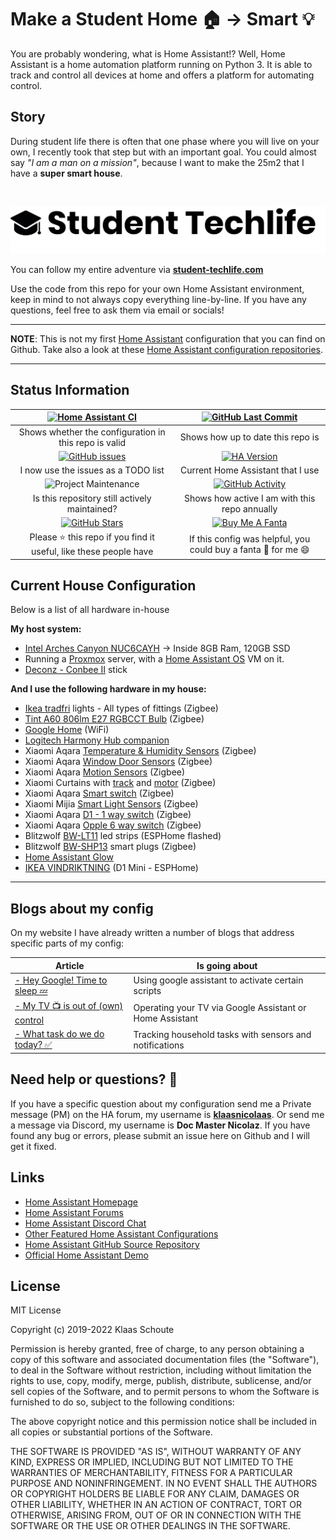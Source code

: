 # Make a Student Home 🏠 -> Smart 💡

You are probably wondering, what is Home Assistant!? Well, Home Assistant is a home automation platform running on Python 3. It is able to track and control all devices at home and offers a platform for automating control.

## Story

During student life there is often that one phase where you will live on your own, I recently took that step but with an important goal. You could almost say *"I am a man on a mission"*, because I want to make the 25m2 that I have a **super smart house**.

&nbsp;

[![header](/extras/img/student-techlife-big.jpg "header")](https://student-techlife.com)

You can follow my entire adventure via **[student-techlife.com][techlife]**

Use the code from this repo for your own Home Assistant environment, keep in mind to not always copy everything line-by-line. If you have any questions, feel free to ask them via email or socials!

---
**NOTE**: This is not my first [Home Assistant][home-assistant] configuration that you can find on Github. Take also a look at these [Home Assistant configuration repositories][smarthomes].

---

## Status Information

| [![Home Assistant CI][homeassistantci-shield]][homeassistantci] | [![GitHub Last Commit][last-commit-shield]][commits]|
|:---:|:---:|
| Shows whether the configuration in this repo is valid | Shows how up to date this repo is |
| [![GitHub issues][issues-shield]][issues] | [![HA Version][ha-version-shield]][home-assistant] |
| I now use the issues as a TODO list | Current Home Assistant that I use |
| ![Project Maintenance][maintenance-shield] | [![GitHub Activity][commits-shield]][commits] |
| Is this repository still actively maintained? | Shows how active I am with this repo annually |
| [![GitHub Stars][stars-shield]][stars] | [![Buy Me A Fanta][paypal-shield]][paypal] |
| Please :star: this repo if you find it useful, like these people have | If this config was helpful, you could buy a fanta :tropical_drink: for me :smile: |

## Current House Configuration

Below is a list of all hardware in-house

**My host system:**

- [Intel Arches Canyon NUC6CAYH][intelnuc] -> Inside 8GB Ram, 120GB SSD
- Running a [Proxmox][proxmox] server, with a [Home Assistant OS][ha-os] VM on it.
- [Deconz - Conbee II][conbee] stick

**And I use the following hardware in my house:**

- [Ikea tradfri][tradfri] lights - All types of fittings (Zigbee)
- [Tint A60 806lm E27 RGBCCT Bulb][tint_E27] (Zigbee)
- [Google Home][google_home] (WiFi)
- [Logitech Harmony Hub companion][harmony]
- Xiaomi Aqara [Temperature & Humidity Sensors][xiaomi_temp-shop] (Zigbee)
- Xiaomi Aqara [Window Door Sensors][xiaomi_door-shop] (Zigbee)
- Xiaomi Aqara [Motion Sensors][xiaomi_motion-shop] (Zigbee)
- Xiaomi Curtains with [track][xiaomi_curtains_track-shop] and [motor][xiaomi_curtains_motor-shop] (Zigbee)
- Xiaomi Aqara [Smart switch][xiaomi_switch-shop] (Zigbee)
- Xiaomi Mijia [Smart Light Sensors][xiaomi_light_sensor-shop] (Zigbee)
- Xiaomi Aqara [D1 - 1 way switch][xiaomi_d1_1way_switch-shop] (Zigbee)
- Xiaomi Aqara [Opple 6 way switch][opple_switch-shop] (Zigbee)
- Blitzwolf [BW-LT11][bw_lt11-shop] led strips (ESPHome flashed)
- Blitzwolf [BW-SHP13][bw_shp13-shop] smart plugs (Zigbee)
- [Home Assistant Glow][glow]
- [IKEA VINDRIKTNING][vindriktning] (D1 Mini - ESPHome)

---

## Blogs about my config

On my website I have already written a number of blogs that address specific parts of my config:

| Article | Is going about |
| -- | -- |
| [- Hey Google! Time to sleep 💤][sleep] | Using google assistant to activate certain scripts |
| [- My TV 📺 is out of (own) control][tv] | Operating your TV via Google Assistant or Home Assistant |
| [- What task do we do today? ✅][household] | Tracking household tasks with sensors and notifications |

## Need help or questions? 🤔

If you have a specific question about my configuration send me a Private message (PM) on the HA forum, my username is **[klaasnicolaas](https://community.home-assistant.io/u/klaasnicolaas)**. Or send me a message via Discord, my username is **Doc Master Nicolaz**. If you have found any bug or errors, please submit an issue here on Github and I will get it fixed.

## Links

- [Home Assistant Homepage](https://home-assistant.io/)
- [Home Assistant Forums](https://community.home-assistant.io/)
- [Home Assistant Discord Chat](https://discord.gg/c5DvZ4e)
- [Other Featured Home Assistant Configurations](https://home-assistant.io/cookbook/)
- [Home Assistant GitHub Source Repository](https://github.com/home-assistant/home-assistant)
- [Official Home Assistant Demo](https://home-assistant.io/demo/)

## License

MIT License

Copyright (c) 2019-2022 Klaas Schoute

Permission is hereby granted, free of charge, to any person obtaining a copy
of this software and associated documentation files (the "Software"), to deal
in the Software without restriction, including without limitation the rights
to use, copy, modify, merge, publish, distribute, sublicense, and/or sell
copies of the Software, and to permit persons to whom the Software is
furnished to do so, subject to the following conditions:

The above copyright notice and this permission notice shall be included in all
copies or substantial portions of the Software.

THE SOFTWARE IS PROVIDED "AS IS", WITHOUT WARRANTY OF ANY KIND, EXPRESS OR
IMPLIED, INCLUDING BUT NOT LIMITED TO THE WARRANTIES OF MERCHANTABILITY,
FITNESS FOR A PARTICULAR PURPOSE AND NONINFRINGEMENT. IN NO EVENT SHALL THE
AUTHORS OR COPYRIGHT HOLDERS BE LIABLE FOR ANY CLAIM, DAMAGES OR OTHER
LIABILITY, WHETHER IN AN ACTION OF CONTRACT, TORT OR OTHERWISE, ARISING FROM,
OUT OF OR IN CONNECTION WITH THE SOFTWARE OR THE USE OR OTHER DEALINGS IN THE
SOFTWARE.

<!-- Shield -->
[commits-shield]: https://img.shields.io/github/commit-activity/y/klaasnicolaas/student-homeassistant-config.svg
[last-commit-shield]: https://img.shields.io/github/last-commit/klaasnicolaas/Student-homeassistant-config.svg?color=blue&style=plasticr
[stars-shield]: https://img.shields.io/github/stars/klaasnicolaas/Student-homeassistant-config.svg
[ha-version-shield]: https://img.shields.io/badge/Home%20Assistant-2022.4-blue.svg
[maintenance-shield]: https://img.shields.io/maintenance/yes/2022.svg
[homeassistantci-shield]: https://github.com/klaasnicolaas/Student-homeassistant-config/actions/workflows/home_assistant.yml/badge.svg
[paypal-shield]: https://img.shields.io/badge/BuyMeAFanta-Paypal-orange.svg
[issues-shield]: https://img.shields.io/github/issues/klaasnicolaas/Student-homeassistant-config.svg

<!-- Repository links -->
[commits]: https://github.com/klaasnicolaas/Student-homeassistant-config/commits/master
[stars]: https://github.com/klaasnicolaas/Student-homeassistant-config/stargazers
[home-assistant]: https://home-assistant.io
[homeassistantci]: https://github.com/klaasnicolaas/Student-homeassistant-config/actions/workflows/home_assistant.yml
[paypal]: https://www.paypal.me/dexterfpv
[issues]: https://github.com/klaasnicolaas/Student-homeassistant-config/issues
[smarthome]: https://github.com/klaasnicolaas/Smarthome-homeassistant-config
[techlife]: https://student-techlife.com/
[ha-os]: https://github.com/whiskerz007/proxmox_hassos_install
[intelnuc]: https://www.intel.com/content/www/us/en/products/boards-kits/nuc/kits/nuc6cayh.html
[conbee]: https://www.phoscon.de/en/conbee2
[ubuntu-server]: https://www.ubuntu.com/download/server
[proxmox]: https://www.proxmox.com/en/
[smarthomes]: https://github.com/klaasnicolaas?tab=repositories&q=home-assistant-config

<!-- Products -->
[tradfri]: https://www.ikea.com/nl/nl/search/products/?q=tradfri
[xiaomi_temp-shop]: https://www.banggood.com/bang/?tt=16956_12_417111_&r=%2FAqara-Smart-Home-Zigbee-Temperature-and-Humidity-Sensor-Thermometer-Hygrometer-Digital-Sensor-From-Eco-System-p-1148666.html
[xiaomi_door-shop]: https://www.banggood.com/bang/?tt=16956_12_417111_&r=%2FAqara-Zigbee-1_2-Version-Window-Door-Sensor-Smart-Home-Kit-Remote-Alarm-Eco-System-p-1149705.html
[harmony]: https://www.logitech.com/nl-nl/product/harmony-companion
[google_home]: https://store.google.com/nl/product/google_home
[xiaomi_curtains_track-shop]: https://tc.tradetracker.net/?c=15640&m=12&a=417111&r=&u=%2Fitem%2F4000170933022.html
[xiaomi_curtains_motor-shop]: https://tc.tradetracker.net/?c=15640&m=12&a=417111&r=&u=%2Fitem%2F4000987946364.html
[xiaomi_motion-shop]: https://www.banggood.com/bang/?tt=16956_12_417111_&r=%2FAqara-Zgbee-Wireless-Human-Body-PIR-Sensor-Smart-Home-Kit-Work-with-Gateway-APP-p-1177007.html
[xiaomi_switch-shop]: https://www.banggood.com/bang/?tt=16956_12_417111_&r=%2FAqara-Smart-Wireless-Switch-Smart-Home-Kit-Remote-Control-Work-with-Multifunctional-Gateway-From-Eco-System-p-1224921.html
[opple_switch-shop]: https://www.banggood.com/bang/?tt=16956_12_417111_&r=%2FAqara-x-OPPLE-Zigbee-3_0-Smart-Switch-HomeKit-Version-Wireless-Remote-Control-Wall-Light-Switch-Works-With-HomeKit-From-Eco-system-p-1590410.html
[bw_lt11-shop]: https://www.banggood.com/bang/?tt=16956_12_417111_&r=%2FBlitzWolf-BW-LT11-2M-or-5M-Smart-APP-Control-RGBW-LED-Light-Strip-Kit-Work-With-Amazon-Alexa-Google-Assistant-Christmas-Decorations-Clearance-Christmas-Lights-p-1390470.html
[bw_shp13-shop]: https://www.banggood.com/bang/?tt=16956_12_417111_&r=%2FBlitzWolf-BW-SHP13-ZgBee-3_0-Smart-WIFI-Socket-16A-EU-Plug-Electricity-Metering-APP-Remote-Controller-Timer-Work-with-Amazon-Alexa-Google-Home-p-1679992.html
[xiaomi_light_sensor-shop]: https://tc.tradetracker.net/?c=15640&m=12&a=417111&r=&u=%2Fitem%2F1005001803218057.html
[xiaomi_d1_1way_switch-shop]: https://www.banggood.com/bang/?tt=16956_12_417111_&r=%2FAqara-D1-1-Gang-or-2-Gang-Zigee-Smart-Wireless-Switch-APP-Remote-Control-Timer-Work-with-APP-HomeKit-p-1644321.html
[tint_E27]: https://zigbee.blakadder.com/Muller_Licht_404000.html
[glow]: https://github.com/klaasnicolaas/home-assistant-glow
[vindriktning]: https://www.ikea.com/nl/nl/p/vindriktning-luchtkwaliteitsensor-70498242/

<!-- Blogs -->
[sleep]: https://student-techlife.com/2019/05/16/hey-google-time-to-sleep/
[tv]: https://student-techlife.com/2019/06/02/my-tv-is-out-of-own-control/
[household]: https://student-techlife.com/2019/07/09/what-task-do-we-do-today/